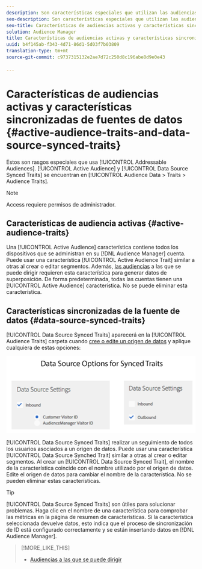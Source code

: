 ```yaml
---
description: Son características especiales que utilizan las audiencias a las que se puede dirigir. Las características de audiencias activas y fuentes de datos sincronizadas se encuentran en Datos de audiencia > Características > Características de la audiencia.
seo-description: Son características especiales que utilizan las audiencias a las que se puede dirigir. Las características de audiencias activas y fuentes de datos sincronizadas se encuentran en Datos de audiencia > Características > Características de la audiencia.
seo-title: Características de audiencias activas y características sincronizadas de fuentes de datos
solution: Audience Manager
title: Características de audiencias activas y características sincronizadas de fuentes de datos
uuid: b4f145ab-f343-4d71-86d1-5d03f7b03809
translation-type: tm+mt
source-git-commit: c9737315132e2ae7d72c250d8c196abe8d9e0e43

---
```



# Características de audiencias activas y características sincronizadas de fuentes de datos {#active-audience-traits-and-data-source-synced-traits}

Estos son rasgos especiales que usa [!UICONTROL Addressable Audiences]. [!UICONTROL Active Audience] y [!UICONTROL Data Source Synced Traits] se encuentran en [!UICONTROL Audience Data > Traits > Audience Traits].

>[!NOTE]
>
>Access requiere permisos de administrador.

## Características de audiencia activas {#active-audience-traits}

Una [!UICONTROL Active Audience] característica contiene todos los dispositivos que se administran en su [!DNL Audience Manager] cuenta. Puede usar una característica [!UICONTROL Active Audience Trait] similar a otras al crear o editar segmentos. Además, [las audiencias](../../features/addressable-audiences.md) a las que se puede dirigir requieren esta característica para generar datos de superposición. De forma predeterminada, todas las cuentas tienen una [!UICONTROL Active Audience] característica. No se puede eliminar esta característica.

## Características sincronizadas de la fuente de datos {#data-source-synced-traits}

[!UICONTROL Data Source Synced Traits] aparecerá en la [!UICONTROL Audience Traits] carpeta cuando [cree o edite un origen de datos](../../features/manage-datasources.md#create-data-source) y aplique cualquiera de estas opciones:

![](assets/datasource_synced.png)

[!UICONTROL Data Source Synced Traits] realizar un seguimiento de todos los usuarios asociados a un origen de datos. Puede usar una característica [!UICONTROL Data Source Synched Trait] similar a otras al crear o editar segmentos. Al crear un [!UICONTROL Data Source Synced Trait], el nombre de la característica coincide con el nombre utilizado por el origen de datos. Edite el origen de datos para cambiar el nombre de la característica. No se pueden eliminar estas características.

>[!TIP]
>
>[!UICONTROL Data Source Synced Traits] son útiles para solucionar problemas. Haga clic en el nombre de una característica para comprobar las métricas en la página de resumen de características. Si la característica seleccionada devuelve datos, esto indica que el proceso de sincronización de ID está configurado correctamente y se están insertando datos en [!DNL Audience Manager].

>[!MORE_LIKE_THIS]
>
>* [Audiencias a las que se puede dirigir](../../features/addressable-audiences.md)

